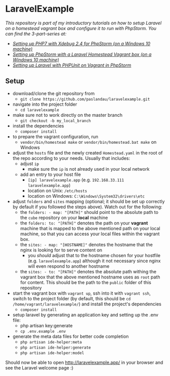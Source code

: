 # LaravelExample
_This repository is part of my introductory tutorials on how to setup Laravel on a homestead vagrant box and configure it to run with PhpStorm.
You can find the 3-part-series at:_

- _[Setting up PHP7 with Xdebug 2.4 for PhpStorm (on a Windows 10 machine)](http://www.pascallandau.com/blog/php7-with-xdebug-2-4-for-phpstorm-on-windows-10/)_
- _[Setting up PhpStorm with a Laravel Homestead Vagrant box (on a Windows 10 machine)](http://www.pascallandau.com/blog/phpstorm-with-vagrant-using-laravel-homestead-on-windows-10/)_
- _[Setting up Laravel with PHPUnit on Vagrant in PhpStorm](https://www.pascallandau.com/blog/laravel-with-phpunit-on-vagrant-in-phpstorm/)_

## Setup
- download/clone the git repository from
  - `git clone https://github.com/paslandau/laravelexample.git`
- navigate into the project folder
  - `cd laravelexample`
- make sure not to work directly on the master branch  
  - `git checkout -b my_local_branch`
- install the dependencies  
  - `composer install`
- to prepare the vagrant configuration, run
  - `vendor/bin/homestead make` or `vendor/bin/homestead.bat make` on Windows
- adjust the `hosts` file and the newly created `Homestead.yaml` in the root of the repo according to your needs. Usually that includes:
  - adjust `ip`
    - make sure the `ip` is not already used in your local network
  - add an entry to your host file
    - `[ip] laravelexample.app` (e.g. `192.168.33.111 laravelexample.app`)
    - location on Unix: `/etc/hosts`
    - location on Windows: `C:\Windows\System32\drivers\etc`
- adjust `folders` and `sites` mapping (optional; it should be set up correctly by default if you followed the steps above).
  Watch out for the following:
  - the `folders: - map: "[PATH]"` should point to the absolute path to the `cube` repository on your **local** machine
  - the `folders: to: "[PATH]"` denotes the path on your **vagrant** machine that is mapped to the above mentioned path on your local machine,
    so that you can access your local files within the vagrant box.
  - the `sites: - map: "[HOSTNAME]"` denotes the hostname that the nginx is looking for to serve content on
    - you _should_ adjust that to the hostname chosen for your hostfile (e.g. `laravelexample.app`) although it not necessary since nginx will even respond to another hostname
  - the `sites: - to: "[PATH]"` denotes the absolute path withing the vagrant box that the above mentioned hostname uses as `root` path for content.
    This should be the path to the `public` folder of this repository
- start the vagrant box with `vagrant up`, ssh into it with `vagrant ssh`, switch to the project folder (by default, this should be `cd /home/vagrant/laravelexample/`) and install the 
  project's dependencies
  - `composer install`
- setup laravel by generating an application key and setting up the .env file:
  - php artisan key:generate
  - `cp .env.example .env`
- generate the meta data files for better code completion
  - `php artisan ide-helper:meta`
  - `php artisan ide-helper:generate`
  - `php artisan ide-helper:model`
  
Should now be able to open http://laravelexample.app/ in your browser and see the Laravel welcome page :)